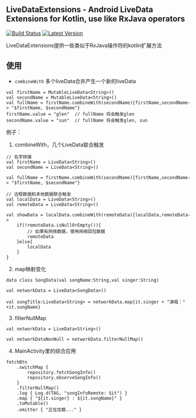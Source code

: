 LiveDataExtensions - Android LiveData Extensions for Kotlin, use like RxJava operators
--------------------------------------------------------------------------------------
[![Build Status](https://travis-ci.com/GunNan/LiveDataExtensions.svg?branch=master)](https://travis-ci.com/github/GunNan/LiveDataExtensions) [![Latest Version](https://img.shields.io/github/v/release/GunNan/LiveDataExtensions?include_prereleases)](https://github.com/GunNan/LiveDataExtensions)

LiveDataExtensions提供一些类似于RxJava操作符的kotlin扩展方法

## 使用

 - `combineWith`  多个liveData合并产生一个新的liveData
```
val firstName = MutableLiveData<String>()
val secondName = MutableLiveData<String>()
val fullName = firstName.combineWith(secondName){firstName,secondName-> "$firstName, $secondName"}
firstName.value = "glen"  // fullName 将会触发glen
secondName.value = "sun"  // fullName 将会触发glen, sun
```

例子：

1. combineWith，几个LiveData联合触发
```
// 名字拼接
val firstName = LiveData<String>()
val secondName = LiveData<String>()

val fullName = firstName.combineWith(secondName){firstName,secondName-> "$firstName, $secondName"}
```

```
// 远程数据和本地数据联合触发
val localData = LiveData<String>()
val remoteData = LiveData<String>()

val showData = localData.combineWith(remoteData){localData,remoteData->
    if(!remoteData.isNullOrEmpty()){
        // 如果有网络数据，使用网络回包数据
        remoteData
    }else{
        localData
    }
}
```

2. map映射变化
```
data class SongData(val songName:String,val singer:String)

val networkData = LiveData<SongData>()

val songTitle:LiveData<String> = networkData.map{it.singer + "演唱：" +it.songName}
```

3. filterNullMap
```
val networkData = LiveData<String>()

val networkDataNonNull = networkData.filterNullMap()
```

4. MainActivity里的综合应用
```
fetchBtn
    .switchMap {
        repository.fetchSongInfo()
        repository.observeSongInfo()
    }
    .filterNullMap()
    .log { Log.d(TAG, "songInfoRemote: $it") }
    .map { "${it.singer} : ${it.songName}" }
    .toMutable()
    .emitter { "正在加载..." }
```

